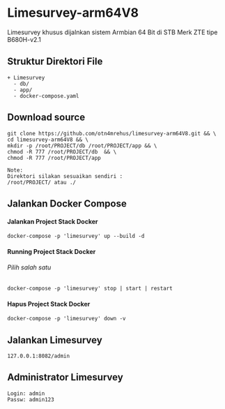 # Limesurvey-arm64V8
Limesurvey khusus dijalnkan sistem Armbian 64 Bit di STB Merk ZTE tipe B680H-v2.1

## Struktur Direktori File
```
+ Limesurvey
  - db/
  - app/
  - docker-compose.yaml
```
## Download source 
```
git clone https://github.com/otn4mrehus/limesurvey-arm64V8.git && \
cd limesurvey-arm64V8 && \
mkdir -p /root/PROJECT/db /root/PROJECT/app && \
chmod -R 777 /root/PROJECT/db  && \
chmod -R 777 /root/PROJECT/app

Note:
Direktori silakan sesuaikan sendiri :
/root/PROJECT/ atau ./

```
## Jalankan Docker Compose
#### Jalankan Project Stack Docker
```
docker-compose -p 'limesurvey' up --build -d
```
#### Running Project Stack Docker
###### <i>Pilih salah satu</i>
```
docker-compose -p 'limesurvey' stop | start | restart
```
#### Hapus Project Stack Docker
```
docker-compose -p 'limesurvey' down -v 
```
## Jalankan Limesurvey
```
127.0.0.1:8082/admin
```
## Administrator Limesurvey
```
Login: admin
Passw: admin123
```
